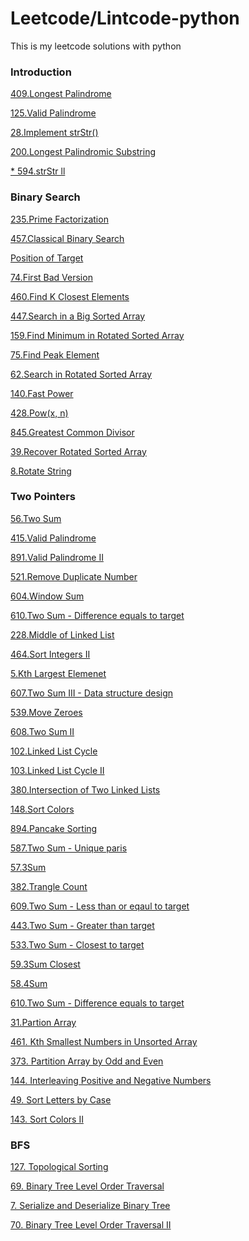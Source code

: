 # Leetcode/Lintcode-python
This is my leetcode solutions with python

### Introduction

[409.Longest Palindrome](https://github.com/L1aoxingyu/leetcode-python/blob/master/src/409.md)

[125.Valid Palindrome](https://github.com/L1aoxingyu/leetcode-python/blob/master/src/125.md)

[28.Implement strStr()](https://github.com/L1aoxingyu/leetcode-python/blob/master/src/28.md)

[200.Longest Palindromic Substring](https://github.com/L1aoxingyu/leetcode-python/blob/master/src/200.md)

[* 594.strStr ll](https://github.com/L1aoxingyu/leetcode-python/blob/master/src/594.md)


### Binary Search

[235.Prime Factorization](https://github.com/L1aoXingyu/leetcode-python/blob/master/src/235.md)

[457.Classical Binary Search](https://github.com/L1aoXingyu/leetcode-python/blob/master/src/457.md)

[Position of Target](https://github.com/L1aoXingyu/leetcode-python/blob/master/src/159.md)

[74.First Bad Version](https://github.com/L1aoXingyu/leetcode-python/blob/master/src/74.md)

[460.Find K Closest Elements](https://github.com/L1aoXingyu/leetcode-python/blob/master/src/460.md)

[447.Search in a Big Sorted Array](https://github.com/L1aoXingyu/leetcode-python/blob/master/src/447.md)

[159.Find Minimum in Rotated Sorted Array](https://github.com/L1aoXingyu/leetcode-python/blob/master/src/159.md)

[75.Find Peak Element](https://github.com/L1aoXingyu/leetcode-python/blob/master/src/75.md)

[62.Search in Rotated Sorted Array](https://github.com/L1aoXingyu/leetcode-python/blob/master/src/62.md)

[140.Fast Power](https://github.com/L1aoXingyu/leetcode-python/blob/master/src/140.md)

[428.Pow(x, n)](https://github.com/L1aoXingyu/leetcode-python/blob/master/src/428.md)

[845.Greatest Common Divisor](https://github.com/L1aoXingyu/leetcode-python/blob/master/src/845.md)

[39.Recover Rotated Sorted Array](https://github.com/L1aoXingyu/leetcode-python/blob/master/src/39.md)

[8.Rotate String](https://github.com/L1aoXingyu/leetcode-python/blob/master/src/8.md)

### Two Pointers

[56.Two Sum](https://github.com/L1aoXingyu/leetcode-python/blob/master/src/56.md)

[415.Valid Palindrome](https://github.com/L1aoXingyu/leetcode-python/blob/master/src/415.md)

[891.Valid Palindrome II](https://github.com/L1aoXingyu/leetcode-python/blob/master/src/891.md)

[521.Remove Duplicate Number](https://github.com/L1aoXingyu/leetcode-python/blob/master/src/521.md)

[604.Window Sum](https://github.com/L1aoXingyu/leetcode-python/blob/master/src/694.md)

[610.Two Sum - Difference equals to target](https://github.com/L1aoXingyu/leetcode-python/blob/master/src/610.md)

[228.Middle of Linked List](https://github.com/L1aoXingyu/leetcode-python/blob/master/src/228.md)

[464.Sort Integers II](https://github.com/L1aoXingyu/leetcode-python/blob/master/src/464.md)

[5.Kth Largest Elemenet](https://github.com/L1aoXingyu/leetcode-python/blob/master/src/5.md)

[607.Two Sum III - Data structure design]()

[539.Move Zeroes]()

[608.Two Sum II]()

[102.Linked List Cycle]()

[103.Linked List Cycle II]()

[380.Intersection of Two Linked Lists]()

[148.Sort Colors]()

[894.Pancake Sorting]()

[587.Two Sum - Unique paris]()

[57.3Sum]()

[382.Trangle Count]()

[609.Two Sum - Less than or eqaul to target]()

[443.Two Sum - Greater than target]()

[533.Two Sum - Closest to target]()

[59.3Sum Closest]()

[58.4Sum]()

[610.Two Sum - Difference equals to target]()

[31.Partion Array]()

[461. Kth Smallest Numbers in Unsorted Array]()

[373. Partition Array by Odd and Even]()

[144. Interleaving Positive and Negative Numbers]()

[49. Sort Letters by Case]()

[143. Sort Colors II]()

### BFS
[127. Topological Sorting]()

[69. Binary Tree Level Order Traversal]()

[7. Serialize and Deserialize Binary Tree]()

[70. Binary Tree Level Order Traversal II]()